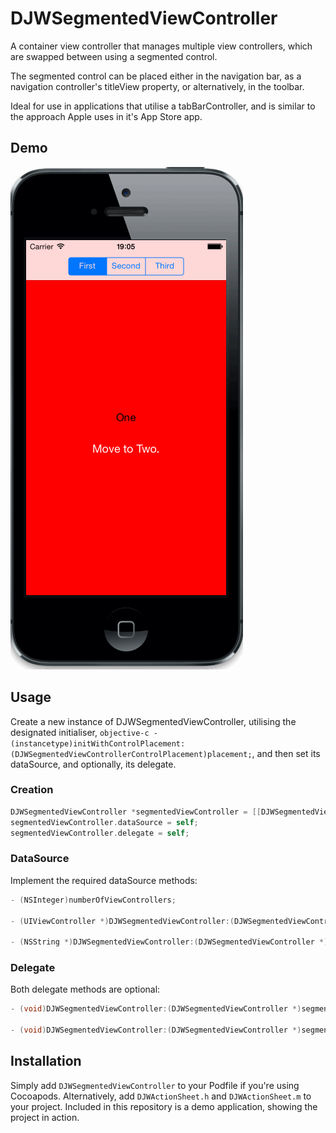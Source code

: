 # DJWSegmentedViewController

A container view controller that manages multiple view controllers, which are swapped between using a segmented control. 

The segmented control can be placed either in the navigation bar, as a navigation controller's titleView property, or alternatively, in the toolbar.

Ideal for use in applications that utilise a tabBarController, and is similar to the approach Apple uses in it's App Store app.

## Demo

![Screenshot](https://raw.githubusercontent.com/danwilliams64/DJWSegmentedViewController/master/Screenshots/DJWSegmentedViewControllerDemo1.gif)

## Usage

Create a new instance of DJWSegmentedViewController, utilising the designated initialiser, ```objective-c - (instancetype)initWithControlPlacement:(DJWSegmentedViewControllerControlPlacement)placement;```, and then set its dataSource, and optionally, its delegate.

### Creation

```objective-c
DJWSegmentedViewController *segmentedViewController = [[DJWSegmentedViewController alloc] initWithControlPlacement:DJWSegmentedViewControllerControlPlacementNavigationBar];
segmentedViewController.dataSource = self;
segmentedViewController.delegate = self;
```

### DataSource

Implement the required dataSource methods:

```objective-c
- (NSInteger)numberOfViewControllers;

- (UIViewController *)DJWSegmentedViewController:(DJWSegmentedViewController *)segmentedViewController viewControllerAtIndex:(NSInteger)index;

- (NSString *)DJWSegmentedViewController:(DJWSegmentedViewController *)segmentedViewController segmentedControlTitleForIndex:(NSInteger)index;
```

### Delegate

Both delegate methods are optional:

```objective-c
- (void)DJWSegmentedViewController:(DJWSegmentedViewController *)segmentedViewController willMoveToViewControllerAtIndex:(NSInteger)newIndex;

- (void)DJWSegmentedViewController:(DJWSegmentedViewController *)segmentedViewController didMoveToViewControllerAtIndex:(NSInteger)newIndex;
```

## Installation

Simply add `DJWSegmentedViewController` to your Podfile if you're using Cocoapods. Alternatively, add `DJWActionSheet.h` and `DJWActionSheet.m` to your project. Included in this repository is a demo application, showing the project in action.
